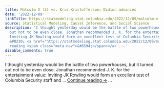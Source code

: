 ```yaml
---
title: Malcolm X (3) vs. Kris Kristofferson; Didion advances
date: '2022-12-09'
linkTitle: https://statmodeling.stat.columbia.edu/2022/12/09/malcolm-x-3-vs-kris-kristofferson-didion-advances/
source: Statistical Modeling, Causal Inference, and Social Science
description: 'I thought yesterday would be the battle of two powerhouses, but it turned
  out not to be even close. Jonathan recommended J. K. for the entertainment value:
  Inviting JK Rowling would form an excellent test of Columbia Security staff and
  &#8230; <a href="https://statmodeling.stat.columbia.edu/2022/12/09/malcolm-x-3-vs-kris-kristofferson-didion-advances/">Continue
  reading <span class="meta-nav">&#8594;</span></a> ...'
disable_comments: true
---
```

I thought yesterday would be the battle of two powerhouses, but it turned out not to be even close. Jonathan recommended J. K. for the entertainment value: Inviting JK Rowling would form an excellent test of Columbia Security staff and &#8230; <a href="https://statmodeling.stat.columbia.edu/2022/12/09/malcolm-x-3-vs-kris-kristofferson-didion-advances/">Continue reading <span class="meta-nav">&#8594;</span></a> ...